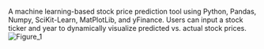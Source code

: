 A machine learning-based stock price prediction tool using Python, Pandas, Numpy, SciKit-Learn, MatPlotLib, and yFinance. Users can input a stock ticker and year to dynamically visualize predicted vs. actual stock prices.
![Figure_1](https://github.com/user-attachments/assets/3298e0d7-685d-4f51-82ec-f1199bb11b46)

